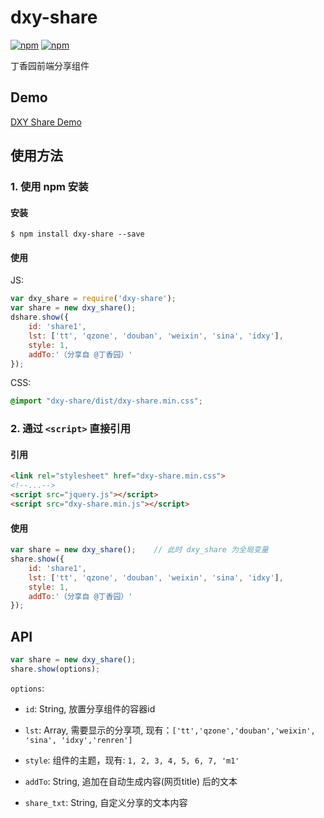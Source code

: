 # dxy-share

[![npm](https://img.shields.io/npm/v/dxy-share.svg?style=flat-square)](https://www.npmjs.com/package/dxy-share)
[![npm](https://img.shields.io/npm/dt/dxy-share.svg?style=flat-square)](https://www.npmjs.com/package/dxy-share)

丁香园前端分享组件

## Demo

[DXY Share Demo](http://dxy-biz-developer.github.io/dxy-share/demo)

## 使用方法

### 1. 使用 npm 安装

#### 安装

`$ npm install dxy-share --save`

#### 使用

JS:

```js
var dxy_share = require('dxy-share');
var share = new dxy_share();
dshare.show({
    id: 'share1',
    lst: ['tt', 'qzone', 'douban', 'weixin', 'sina', 'idxy'],
    style: 1,
    addTo:'（分享自 @丁香园）'
});
```

CSS:

```css
@import "dxy-share/dist/dxy-share.min.css";
```

### 2. 通过 `<script>` 直接引用

#### 引用

```html
<link rel="stylesheet" href="dxy-share.min.css">
<!--...-->
<script src="jquery.js"></script>
<script src="dxy-share.min.js"></script>
```

#### 使用

```js
var share = new dxy_share();    // 此时 dxy_share 为全局变量
share.show({
    id: 'share1',
    lst: ['tt', 'qzone', 'douban', 'weixin', 'sina', 'idxy'],
    style: 1,
    addTo:'（分享自 @丁香园）'
});
```

## API

```js
var share = new dxy_share();
share.show(options);
```

`options`:

+ `id`: String, 放置分享组件的容器id

+ `lst`: Array, 需要显示的分享项, 现有：`['tt','qzone','douban','weixin', 'sina', 'idxy','renren']`

+ `style`: 组件的主题，现有: `1, 2, 3, 4, 5, 6, 7, 'm1'`

+ `addTo`: String, 追加在自动生成内容(网页title) 后的文本

+ `share_txt`: String, 自定义分享的文本内容